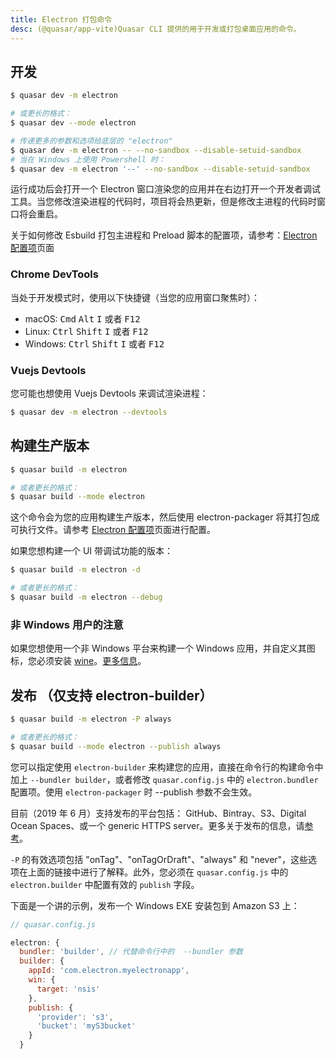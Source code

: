 ```yaml
---
title: Electron 打包命令
desc: (@quasar/app-vite)Quasar CLI 提供的用于开发或打包桌面应用的命令。
---
```


## 开发
```bash
$ quasar dev -m electron

# 或更长的格式：
$ quasar dev --mode electron

# 传递更多的参数和选项给底层的 "electron"
$ quasar dev -m electron -- --no-sandbox --disable-setuid-sandbox
# 当在 Windows 上使用 Powershell 时：
$ quasar dev -m electron '--' --no-sandbox --disable-setuid-sandbox
```

运行成功后会打开一个 Electron 窗口渲染您的应用并在右边打开一个开发者调试工具。当您修改渲染进程的代码时，项目将会热更新，但是修改主进程的代码时窗口将会重启。

关于如何修改 Esbuild 打包主进程和 Preload 脚本的配置项，请参考：[Electron 配置项](/quasar-cli-vite/developing-electron-apps/configuring-electron)页面


### Chrome DevTools

当处于开发模式时，使用以下快捷键（当您的应用窗口聚焦时）：
- macOS: <kbd>Cmd</kbd> <kbd>Alt</kbd> <kbd>I</kbd> 或者 <kbd>F12</kbd>
- Linux: <kbd>Ctrl</kbd> <kbd>Shift</kbd> <kbd>I</kbd> 或者 <kbd>F12</kbd>
- Windows: <kbd>Ctrl</kbd> <kbd>Shift</kbd> <kbd>I</kbd> 或者 <kbd>F12</kbd>

### Vuejs Devtools
您可能也想使用 Vuejs Devtools 来调试渲染进程：

```bash
$ quasar dev -m electron --devtools
```

## 构建生产版本
```bash
$ quasar build -m electron

# 或者更长的格式：
$ quasar build --mode electron
```

这个命令会为您的应用构建生产版本，然后使用 electron-packager 将其打包成可执行文件。请参考 [Electron 配置项](/quasar-cli-vite/developing-electron-apps/configuring-electron)页面进行配置。

如果您想构建一个 UI 带调试功能的版本：

```bash
$ quasar build -m electron -d

# 或者更长的格式：
$ quasar build -m electron --debug
```

### 非 Windows 用户的注意
如果您想使用一个非 Windows 平台来构建一个 Windows 应用，并自定义其图标，您必须安装 [wine](https://www.winehq.org/)。[更多信息](https://github.com/electron-userland/electron-packager#building-windows-apps-from-non-windows-platforms)。

## 发布 （仅支持 electron-builder）
```bash
$ quasar build -m electron -P always

# 或者更长的格式：
$ quasar build --mode electron --publish always
```

您可以指定使用 `electron-builder` 来构建您的应用，直接在命令行的构建命令中加上 `--bundler builder`，或者修改 `quasar.config.js` 中的 `electron.bundler` 配置项。使用 `electron-packager` 时 --publish 参数不会生效。

目前（2019 年 6 月）支持发布的平台包括： GitHub、Bintray、S3、Digital Ocean Spaces、或一个 generic HTTPS server。更多关于发布的信息，请[参考](https://www.electron.build/configuration/publish)。


`-P` 的有效选项包括 "onTag"、"onTagOrDraft"、"always" 和 "never"，这些选项在上面的链接中进行了解释。此外，您必须在 `quasar.config.js` 中的 `electron.builder` 中配置有效的 `publish` 字段。

下面是一个讲的示例，发布一个 Windows EXE 安装包到  Amazon S3 上：

```js
// quasar.config.js

electron: {
  bundler: 'builder', // 代替命令行中的  --bundler 参数
  builder: {
    appId: 'com.electron.myelectronapp',
    win: {
      target: 'nsis'
    },
    publish: {
      'provider': 's3',
      'bucket': 'myS3bucket'
    }
  }
```
